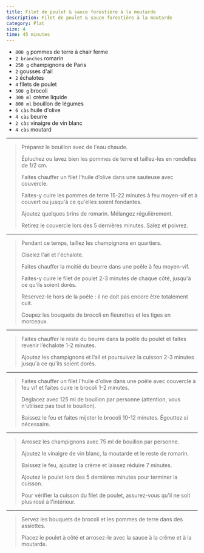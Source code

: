```yaml
---
title: Filet de poulet & sauce forestière à la moutarde
description: Filet de poulet & sauce forestière à la moutarde
category: Plat
size: 4
time: 45 minutes
---
```


* `800 g` pommes de terre à chair ferme
* `2 branches` romarin
* `250 g` champignons de Paris
* `2` gousses d'ail
* `2` échalotes
* `4` filets de poulet
* `500 g` brocoli
* `300 ml` crème liquide
* `800 ml` bouillon de légumes
* `6 càs` huile d'olive
* `4 càs` beurre
* `2 càs` vinaigre de vin blanc
* `4 càs` moutard

---

> Préparez le bouillon avec de l'eau chaude.
>
> Épluchez ou lavez bien les pommes de terre et taillez-les en rondelles de 1/2 cm.
>
> Faites chauffer un filet l’huile d’olive dans une sauteuse avec couvercle.
>
> Faites-y cuire les pommes de terre 15-22 minutes à feu moyen-vif et à couvert ou jusqu'à ce qu'elles soient fondantes.
>
> Ajoutez quelques brins de romarin. Mélangez régulièrement.
>
> Retirez le couvercle lors des 5 dernières minutes. Salez et poivrez.

---

> Pendant ce temps, taillez les champignons en quartiers.
>
> Ciselez l'ail et l'échalote.
>
> Faites chauffer la moitié du beurre dans une poêle à feu moyen-vif.
>
> Faites-y cuire le filet de poulet 2-3 minutes de chaque côté, jusqu'à ce qu'ils soient dorés.
>
> Réservez-le hors de la poêle : il ne doit pas encore être totalement cuit.
>
> Coupez les bouquets de brocoli en fleurettes et les tiges en morceaux.

---

> Faites chauffer le reste du beurre dans la poêle du poulet et faites revenir l’échalote 1-2 minutes.
>
> Ajoutez les champignons et l’ail et poursuivez la cuisson 2-3 minutes jusqu'à ce qu'ils soient dorés.

---

> Faites chauffer un filet l'huile d'olive dans une poêle avec couvercle à feu vif et faites cuire le brocoli 1-2 minutes.
>
> Déglacez avec 125 ml de bouillon par personne (attention, vous n'utilisez pas tout le bouillon).
>
> Baissez le feu et faites mijoter le brocoli 10-12 minutes. Égouttez si nécessaire.

---

> Arrosez les champignons avec 75 ml de bouillon par personne.
>
> Ajoutez le vinaigre de vin blanc, la moutarde et le reste de romarin.
>
> Baissez le feu, ajoutez la crème et laissez réduire 7 minutes.
>
> Ajoutez le poulet lors des 5 dernières minutes pour terminer la cuisson.
>
> Pour vérifier la cuisson du filet de poulet, assurez-vous qu'il ne soit plus rosé à l'intérieur.

---

> Servez les bouquets de brocoli et les pommes de terre dans des assiettes.
>
> Placez le poulet à côté et arrosez-le avec la sauce à la crème et à la moutarde.